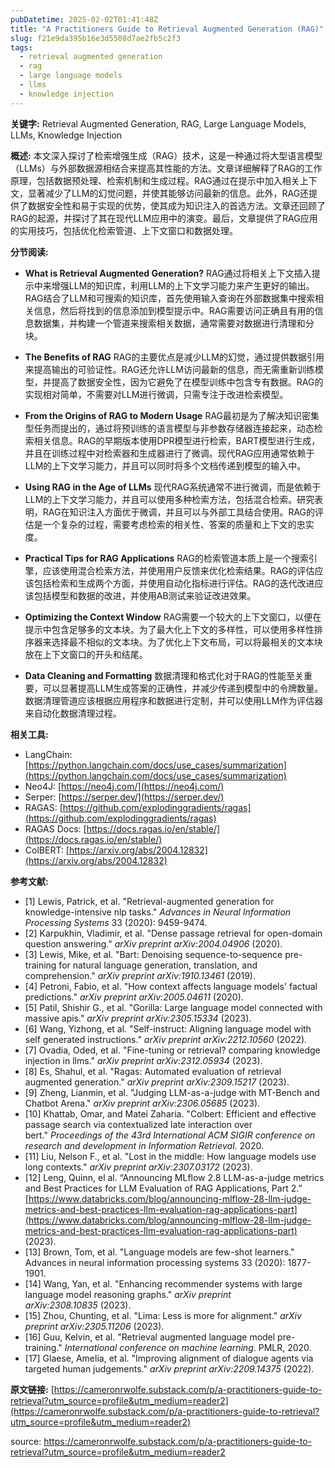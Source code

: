 ```yaml
---
pubDatetime: 2025-02-02T01:41:48Z
title: "A Practitioners Guide to Retrieval Augmented Generation (RAG)"
slug: f21e9da395b16e3d5508d7ae2fb5c2f3
tags:
  - retrieval augmented generation
  - rag
  - large language models
  - llms
  - knowledge injection
---
```


**关键字:** Retrieval Augmented Generation, RAG, Large Language Models, LLMs, Knowledge Injection

**概述:**
本文深入探讨了检索增强生成（RAG）技术，这是一种通过将大型语言模型（LLMs）与外部数据源相结合来提高其性能的方法。文章详细解释了RAG的工作原理，包括数据预处理、检索机制和生成过程。RAG通过在提示中加入相关上下文，显著减少了LLM的幻觉问题，并使其能够访问最新的信息。此外，RAG还提供了数据安全性和易于实现的优势，使其成为知识注入的首选方法。文章还回顾了RAG的起源，并探讨了其在现代LLM应用中的演变。最后，文章提供了RAG应用的实用技巧，包括优化检索管道、上下文窗口和数据处理。

**分节阅读:**

*   **What is Retrieval Augmented Generation?**
    RAG通过将相关上下文插入提示中来增强LLM的知识库，利用LLM的上下文学习能力来产生更好的输出。RAG结合了LLM和可搜索的知识库，首先使用输入查询在外部数据集中搜索相关信息，然后将找到的信息添加到模型提示中。RAG需要访问正确且有用的信息数据集，并构建一个管道来搜索相关数据，通常需要对数据进行清理和分块。

*   **The Benefits of RAG**
    RAG的主要优点是减少LLM的幻觉，通过提供数据引用来提高输出的可验证性。RAG还允许LLM访问最新的信息，而无需重新训练模型，并提高了数据安全性，因为它避免了在模型训练中包含专有数据。RAG的实现相对简单，不需要对LLM进行微调，只需专注于改进检索模型。

*   **From the Origins of RAG to Modern Usage**
    RAG最初是为了解决知识密集型任务而提出的，通过将预训练的语言模型与非参数存储器连接起来，动态检索相关信息。RAG的早期版本使用DPR模型进行检索，BART模型进行生成，并且在训练过程中对检索器和生成器进行了微调。现代RAG应用通常依赖于LLM的上下文学习能力，并且可以同时将多个文档传递到模型的输入中。

*   **Using RAG in the Age of LLMs**
    现代RAG系统通常不进行微调，而是依赖于LLM的上下文学习能力，并且可以使用多种检索方法，包括混合检索。研究表明，RAG在知识注入方面优于微调，并且可以与外部工具结合使用。RAG的评估是一个复杂的过程，需要考虑检索的相关性、答案的质量和上下文的忠实度。

*   **Practical Tips for RAG Applications**
    RAG的检索管道本质上是一个搜索引擎，应该使用混合检索方法，并使用用户反馈来优化检索结果。RAG的评估应该包括检索和生成两个方面，并使用自动化指标进行评估。RAG的迭代改进应该包括模型和数据的改进，并使用AB测试来验证改进效果。

*   **Optimizing the Context Window**
    RAG需要一个较大的上下文窗口，以便在提示中包含足够多的文本块。为了最大化上下文的多样性，可以使用多样性排序器来选择最不相似的文本块。为了优化上下文布局，可以将最相关的文本块放在上下文窗口的开头和结尾。

*   **Data Cleaning and Formatting**
    数据清理和格式化对于RAG的性能至关重要，可以显著提高LLM生成答案的正确性，并减少传递到模型中的令牌数量。数据清理管道应该根据应用程序和数据进行定制，并可以使用LLM作为评估器来自动化数据清理过程。

**相关工具:**

*   LangChain: [https://python.langchain.com/docs/use_cases/summarization](https://python.langchain.com/docs/use_cases/summarization)
*   Neo4J: [https://neo4j.com/](https://neo4j.com/)
*   Serper: [https://serper.dev/](https://serper.dev/)
*   RAGAS: [https://github.com/explodinggradients/ragas](https://github.com/explodinggradients/ragas)
*   RAGAS Docs: [https://docs.ragas.io/en/stable/](https://docs.ragas.io/en/stable/)
*   ColBERT: [https://arxiv.org/abs/2004.12832](https://arxiv.org/abs/2004.12832)

**参考文献:**

*   \[1\] Lewis, Patrick, et al. "Retrieval-augmented generation for knowledge-intensive nlp tasks." _Advances in Neural Information Processing Systems_ 33 (2020): 9459-9474.
*   \[2\] Karpukhin, Vladimir, et al. "Dense passage retrieval for open-domain question answering." _arXiv preprint arXiv:2004.04906_ (2020).
*   \[3\] Lewis, Mike, et al. "Bart: Denoising sequence-to-sequence pre-training for natural language generation, translation, and comprehension." _arXiv preprint arXiv:1910.13461_ (2019).
*   \[4\] Petroni, Fabio, et al. "How context affects language models' factual predictions." _arXiv preprint arXiv:2005.04611_ (2020).
*   \[5\] Patil, Shishir G., et al. "Gorilla: Large language model connected with massive apis." _arXiv preprint arXiv:2305.15334_ (2023).
*   \[6\] Wang, Yizhong, et al. "Self-instruct: Aligning language model with self generated instructions." _arXiv preprint arXiv:2212.10560_ (2022).
*   \[7\] Ovadia, Oded, et al. "Fine-tuning or retrieval? comparing knowledge injection in llms." _arXiv preprint arXiv:2312.05934_ (2023).
*   \[8\] Es, Shahul, et al. "Ragas: Automated evaluation of retrieval augmented generation." _arXiv preprint arXiv:2309.15217_ (2023).
*   \[9\] Zheng, Lianmin, et al. "Judging LLM-as-a-judge with MT-Bench and Chatbot Arena." _arXiv preprint arXiv:2306.05685_ (2023).
*   \[10\] Khattab, Omar, and Matei Zaharia. "Colbert: Efficient and effective passage search via contextualized late interaction over bert." _Proceedings of the 43rd International ACM SIGIR conference on research and development in Information Retrieval_. 2020.
*   \[11\] Liu, Nelson F., et al. "Lost in the middle: How language models use long contexts." _arXiv preprint arXiv:2307.03172_ (2023).
*   \[12\] Leng, Quinn, el al. “Announcing MLflow 2.8 LLM-as-a-judge metrics and Best Practices for LLM Evaluation of RAG Applications, Part 2.” [https://www.databricks.com/blog/announcing-mlflow-28-llm-judge-metrics-and-best-practices-llm-evaluation-rag-applications-part](https://www.databricks.com/blog/announcing-mlflow-28-llm-judge-metrics-and-best-practices-llm-evaluation-rag-applications-part) (2023).
*   \[13\] Brown, Tom, et al. "Language models are few-shot learners." Advances in neural information processing systems 33 (2020): 1877-1901.
*   \[14\] Wang, Yan, et al. "Enhancing recommender systems with large language model reasoning graphs." _arXiv preprint arXiv:2308.10835_ (2023).
*   \[15\] Zhou, Chunting, et al. "Lima: Less is more for alignment." _arXiv preprint arXiv:2305.11206_ (2023).
*   \[16\] Guu, Kelvin, et al. "Retrieval augmented language model pre-training." _International conference on machine learning_. PMLR, 2020.
*   \[17\] Glaese, Amelia, et al. "Improving alignment of dialogue agents via targeted human judgements." _arXiv preprint arXiv:2209.14375_ (2022).

**原文链接:** [https://cameronrwolfe.substack.com/p/a-practitioners-guide-to-retrieval?utm_source=profile&utm_medium=reader2](https://cameronrwolfe.substack.com/p/a-practitioners-guide-to-retrieval?utm_source=profile&utm_medium=reader2)


source: https://cameronrwolfe.substack.com/p/a-practitioners-guide-to-retrieval?utm_source=profile&utm_medium=reader2
